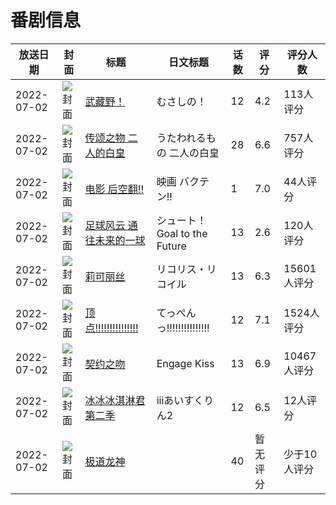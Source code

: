 # 番剧信息

|放送日期|封面|标题|日文标题|话数|评分|评分人数|
|---|---|---|---|---|---|---|
|2022-07-02|![封面](https://lain.bgm.tv/pic/cover/c/4a/82/192976_Lg5FJ.jpg)|[武藏野！](https://bangumi.tv/subject/192976)|むさしの！|12|4.2|113人评分|
|2022-07-02|![封面](https://lain.bgm.tv/pic/cover/c/e4/6c/293008_zRo9L.jpg)|[传颂之物 二人的白皇](https://bangumi.tv/subject/293008)|うたわれるもの 二人の白皇|28|6.6|757人评分|
|2022-07-02|![封面](https://lain.bgm.tv/pic/cover/c/68/ae/339916_Z3ZHj.jpg)|[电影 后空翻!!](https://bangumi.tv/subject/339916)|映画 バクテン!!|1|7.0|44人评分|
|2022-07-02|![封面](https://lain.bgm.tv/pic/cover/c/76/5e/357754_6Hki8.jpg)|[足球风云 通往未来的一球](https://bangumi.tv/subject/357754)|シュート！Goal to the Future|13|2.6|120人评分|
|2022-07-02|![封面](https://lain.bgm.tv/pic/cover/c/65/19/364450_xx2zx.jpg)|[莉可丽丝](https://bangumi.tv/subject/364450)|リコリス・リコイル|13|6.3|15601人评分|
|2022-07-02|![封面](https://lain.bgm.tv/pic/cover/c/17/7f/364845_mOcol.jpg)|[顶点!!!!!!!!!!!!!!!](https://bangumi.tv/subject/364845)|てっぺんっ!!!!!!!!!!!!!!!|12|7.1|1524人评分|
|2022-07-02|![封面](https://lain.bgm.tv/pic/cover/c/25/cd/375817_O7LGk.jpg)|[契约之吻](https://bangumi.tv/subject/375817)|Engage Kiss|13|6.9|10467人评分|
|2022-07-02|![封面](https://lain.bgm.tv/pic/cover/c/9d/f2/381157_zsZRs.jpg)|[冰冰冰淇淋君 第二季](https://bangumi.tv/subject/381157)|iiiあいすくりん2|12|6.5|12人评分|
|2022-07-02|![封面](https://lain.bgm.tv/pic/cover/c/89/eb/387613_11ice.jpg)|[极道龙神](https://bangumi.tv/subject/387613)||40|暂无评分|少于10人评分|
